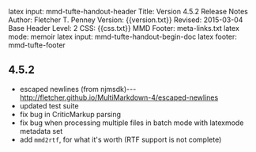 latex input:  mmd-tufte-handout-header
Title:  Version 4.5.2 Release Notes
Author: Fletcher T. Penney
Version:  {{version.txt}}
Revised:  2015-03-04 
Base Header Level:  2
CSS:  {{css.txt}}
MMD Footer: meta-links.txt
latex mode: memoir
latex input:  mmd-tufte-handout-begin-doc
latex footer: mmd-tufte-footer

## 4.5.2 ##

* escaped newlines (from njmsdk)--- <http://fletcher.github.io/MultiMarkdown-4/escaped-newlines>
* updated test suite
* fix bug in CriticMarkup parsing
* fix bug when processing multiple files in batch mode with latexmode metadata set
* add `mmd2rtf`, for what it's worth (RTF support is not complete)
